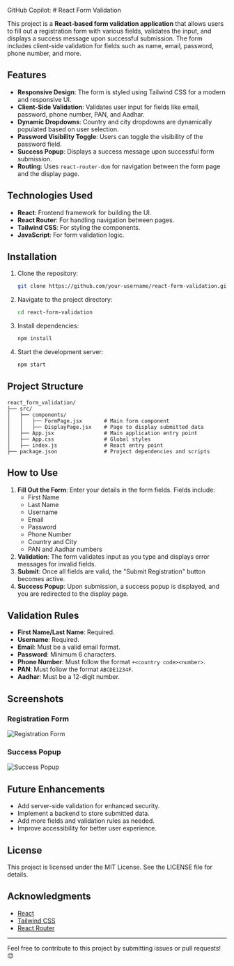 GitHub Copilot: # React Form Validation

This project is a **React-based form validation application** that allows users to fill out a registration form with various fields, validates the input, and displays a success message upon successful submission. The form includes client-side validation for fields such as name, email, password, phone number, and more.

## Features

- **Responsive Design**: The form is styled using Tailwind CSS for a modern and responsive UI.
- **Client-Side Validation**: Validates user input for fields like email, password, phone number, PAN, and Aadhar.
- **Dynamic Dropdowns**: Country and city dropdowns are dynamically populated based on user selection.
- **Password Visibility Toggle**: Users can toggle the visibility of the password field.
- **Success Popup**: Displays a success message upon successful form submission.
- **Routing**: Uses `react-router-dom` for navigation between the form page and the display page.

## Technologies Used

- **React**: Frontend framework for building the UI.
- **React Router**: For handling navigation between pages.
- **Tailwind CSS**: For styling the components.
- **JavaScript**: For form validation logic.

## Installation

1. Clone the repository:
   ```bash
   git clone https://github.com/your-username/react-form-validation.git
   ```
2. Navigate to the project directory:
   ```bash
   cd react-form-validation
   ```
3. Install dependencies:
   ```bash
   npm install
   ```
4. Start the development server:
   ```bash
   npm start
   ```

## Project Structure

```
react_form_validation/
├── src/
│   ├── components/
│   │   ├── FormPage.jsx       # Main form component
│   │   ├── DisplayPage.jsx    # Page to display submitted data
│   ├── App.jsx                # Main application entry point
│   ├── App.css                # Global styles
│   ├── index.js               # React entry point
├── package.json               # Project dependencies and scripts
```

## How to Use

1. **Fill Out the Form**: Enter your details in the form fields. Fields include:
   - First Name
   - Last Name
   - Username
   - Email
   - Password
   - Phone Number
   - Country and City
   - PAN and Aadhar numbers
2. **Validation**: The form validates input as you type and displays error messages for invalid fields.
3. **Submit**: Once all fields are valid, the "Submit Registration" button becomes active.
4. **Success Popup**: Upon submission, a success popup is displayed, and you are redirected to the display page.

## Validation Rules

- **First Name/Last Name**: Required.
- **Username**: Required.
- **Email**: Must be a valid email format.
- **Password**: Minimum 6 characters.
- **Phone Number**: Must follow the format `+<country code><number>`.
- **PAN**: Must follow the format `ABCDE1234F`.
- **Aadhar**: Must be a 12-digit number.

## Screenshots

### Registration Form

![Registration Form](https://via.placeholder.com/800x400?text=Registration+Form)

### Success Popup

![Success Popup](https://via.placeholder.com/800x400?text=Success+Popup)

## Future Enhancements

- Add server-side validation for enhanced security.
- Implement a backend to store submitted data.
- Add more fields and validation rules as needed.
- Improve accessibility for better user experience.

## License

This project is licensed under the MIT License. See the LICENSE file for details.

## Acknowledgments

- [React](https://reactjs.org/)
- [Tailwind CSS](https://tailwindcss.com/)
- [React Router](https://reactrouter.com/)

---

Feel free to contribute to this project by submitting issues or pull requests! 😊
